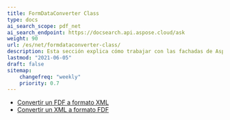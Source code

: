 ```yaml
---
title: FormDataConverter Class
type: docs
ai_search_scope: pdf_net
ai_search_endpoint: https://docsearch.api.aspose.cloud/ask
weight: 90
url: /es/net/formdataconverter-class/
description: Esta sección explica cómo trabajar con las fachadas de Aspose.PDF utilizando la Clase FormDataConverter.
lastmod: "2021-06-05"
draft: false
sitemap:
    changefreq: "weekly"
    priority: 0.7
---
```

- [Convertir un FDF a formato XML](/pdf/net/converting-an-fdf-to-xml-format/)
- [Convertir un XML a formato FDF](/pdf/net/converting-an-xml-to-fdf-format/)